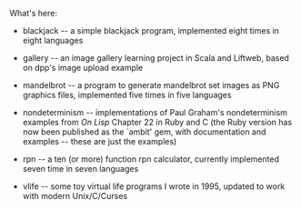 What's here:

* blackjack -- a simple blackjack program, implemented eight times in eight
  languages

* gallery -- an image gallery learning project in Scala and Liftweb, based
  on dpp's image upload example

* mandelbrot -- a program to generate mandelbrot set images as PNG graphics
  files, implemented five times in five languages

* nondeterminism -- implementations of Paul Graham's nondeterminism examples
  from _On Lisp_ Chapter 22 in Ruby and C (the Ruby version has now been
  published as the `ambit' gem, with documentation and examples -- these are
  just the examples)

* rpn -- a ten (or more) function rpn calculator, currently implemented seven
  time in seven languages

* vlife -- some toy virtual life programs I wrote in 1995, updated to work
  with modern Unix/C/Curses
